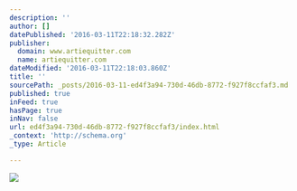 ```yaml
---
description: ''
author: []
datePublished: '2016-03-11T22:18:32.282Z'
publisher:
  domain: www.artiequitter.com
  name: artiequitter.com
dateModified: '2016-03-11T22:18:03.860Z'
title: ''
sourcePath: _posts/2016-03-11-ed4f3a94-730d-46db-8772-f927f8ccfaf3.md
published: true
inFeed: true
hasPage: true
inNav: false
url: ed4f3a94-730d-46db-8772-f927f8ccfaf3/index.html
_context: 'http://schema.org'
_type: Article

---
```

![](http://www.artiequitter.com/wp-content/uploads/2015/05/artie-banner1.jpg)